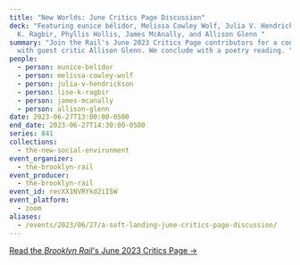```yaml
---
title: "New Worlds: June Critics Page Discussion"
deck: "Featuring eunice bélidor, Melissa Cowley Wolf, Julia V. Hendrickson, Lise
  K. Ragbir, Phyllis Hollis, James McAnally, and Allison Glenn "
summary: "Join the Rail's June 2023 Critics Page contributors for a conversation
  with guest critic Allison Glenn. We conclude with a poetry reading. "
people:
  - person: eunice-belidor
  - person: melissa-cowley-wolf
  - person: julia-v-hendrickson
  - person: lise-k-ragbir
  - person: james-mcanally
  - person: allison-glenn
date: 2023-06-27T13:00:00-0500
end_date: 2023-06-27T14:30:00-0500
series: 841
collections:
  - the-new-social-environment
event_organizer:
  - the-brooklyn-rail
event_producer:
  - the-brooklyn-rail
event_id: recXX1NVRYkd2iI5W
event_platform:
  - zoom
aliases:
  - /events/2023/06/27/a-soft-landing-june-critics-page-discussion/
---
```

[R﻿ead the *Brooklyn Rail*'s June 2023 Critics Page →](https://brooklynrail.org/2023/6/criticspage)